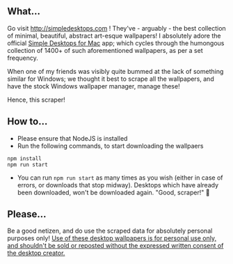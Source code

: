 ## What...
Go visit http://simpledesktops.com ! They've - arguably - the best collection of minimal, beautiful, abstract art-esque wallpapers! I absolutely adore the official [Simple Desktops for Mac](http://simpledesktops.com/app/mac/) app; which cycles through the humongous collection of 1400+ of such aforementioned wallpapers, as per a set frequency.

When one of my friends was visibly quite bummed at the lack of something similar for Windows; we thought it best to scrape all the wallpapers, and have the stock Windows wallpaper manager, manage these!

Hence, this scraper!


## How to...
- Please ensure that NodeJS is installed
- Run the following commands, to start downloading the wallpaers
```
npm install
npm run start
```
- You can run `npm run start` as many times as you wish (either in case of errors, or downloads that stop midway). Desktops which have already been downloaded, won't be downloaded again. "Good, scraper!" 🐶 


## 	Please...
Be a good netizen, and do use the scraped data for absolutely personal purposes only! [Use of these desktop wallpapers is for personal use only, and shouldn't be sold or reposted without the expressed written consent of the desktop creator.](http://simpledesktops.com/about/)


